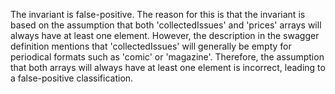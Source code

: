 The invariant is false-positive. The reason for this is that the invariant is based on the assumption that both 'collectedIssues' and 'prices' arrays will always have at least one element. However, the description in the swagger definition mentions that 'collectedIssues' will generally be empty for periodical formats such as 'comic' or 'magazine'. Therefore, the assumption that both arrays will always have at least one element is incorrect, leading to a false-positive classification.
